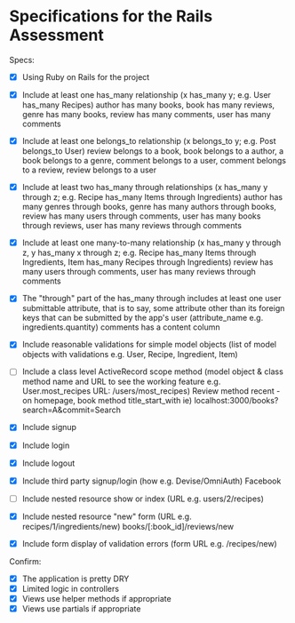 # Specifications for the Rails Assessment

Specs:
- [x] Using Ruby on Rails for the project
- [x] Include at least one has_many relationship (x has_many y; e.g. User has_many Recipes)
      author has many books, book has many reviews, genre has many books, review has many comments, user has many comments
- [x] Include at least one belongs_to relationship (x belongs_to y; e.g. Post belongs_to User)
      review belongs to a book, book belongs to a author, a book belongs to a genre, comment belongs to a user, comment belongs to a review, review belongs to a user
- [x] Include at least two has_many through relationships (x has_many y through z; e.g. Recipe has_many Items through Ingredients)
      author has many genres through books, genre has many authors through books, review has many users through comments, user has many books through reviews, user has many reviews through comments
- [x] Include at least one many-to-many relationship (x has_many y through z, y has_many x through z; e.g. Recipe has_many Items through Ingredients, Item has_many Recipes through Ingredients)
      review has many users through comments, user has many reviews through comments
- [x] The "through" part of the has_many through includes at least one user submittable attribute, that is to say, some attribute other than its foreign keys that can be submitted by the app's user (attribute_name e.g. ingredients.quantity)
      comments has a content column
- [x] Include reasonable validations for simple model objects (list of model objects with validations e.g. User, Recipe, Ingredient, Item)
- [ ] Include a class level ActiveRecord scope method (model object & class method name and URL to see the working feature e.g. User.most_recipes URL: /users/most_recipes)
    Review method recent - on homepage, book method title_start_with ie) localhost:3000/books?search=A&commit=Search
- [x] Include signup
- [x] Include login
- [x] Include logout
- [x] Include third party signup/login (how e.g. Devise/OmniAuth)
      Facebook
- [ ] Include nested resource show or index (URL e.g. users/2/recipes)

- [x] Include nested resource "new" form (URL e.g. recipes/1/ingredients/new)
      books/[:book_id]/reviews/new
- [x] Include form display of validation errors (form URL e.g. /recipes/new)

Confirm:
- [x] The application is pretty DRY
- [x] Limited logic in controllers
- [x] Views use helper methods if appropriate
- [x] Views use partials if appropriate

